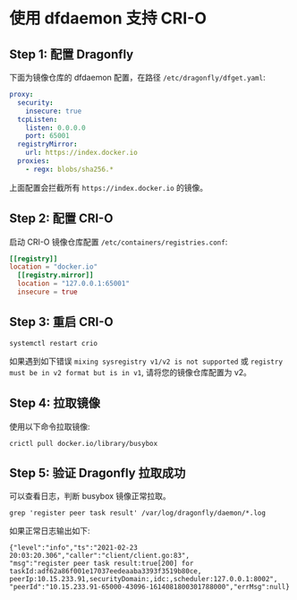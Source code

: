 # 使用 dfdaemon 支持 CRI-O

## Step 1: 配置 Dragonfly

下面为镜像仓库的 dfdaemon 配置，在路径 `/etc/dragonfly/dfget.yaml`:

```yaml
proxy:
  security:
    insecure: true
  tcpListen:
    listen: 0.0.0.0
    port: 65001
  registryMirror:
    url: https://index.docker.io
  proxies:
    - regx: blobs/sha256.*
```

上面配置会拦截所有 `https://index.docker.io` 的镜像。

## Step 2: 配置 CRI-O

启动 CRI-O 镜像仓库配置 `/etc/containers/registries.conf`:

```toml
[[registry]]
location = "docker.io"
  [[registry.mirror]]
  location = "127.0.0.1:65001"
  insecure = true
```

## Step 3: 重启 CRI-O

```shell
systemctl restart crio
```

如果遇到如下错误 `mixing sysregistry v1/v2 is not supported` 或
`registry must be in v2 format but is in v1`, 请将您的镜像仓库配置为 v2。

## Step 4: 拉取镜像

使用以下命令拉取镜像:

```shell
crictl pull docker.io/library/busybox
```

## Step 5: 验证 Dragonfly 拉取成功

可以查看日志，判断 busybox 镜像正常拉取。

```shell
grep 'register peer task result' /var/log/dragonfly/daemon/*.log
```

如果正常日志输出如下:

```shell
{"level":"info","ts":"2021-02-23 20:03:20.306","caller":"client/client.go:83",
"msg":"register peer task result:true[200] for taskId:adf62a86f001e17037eedeaaba3393f3519b80ce,
peerIp:10.15.233.91,securityDomain:,idc:,scheduler:127.0.0.1:8002",
"peerId":"10.15.233.91-65000-43096-1614081800301788000","errMsg":null}
```
